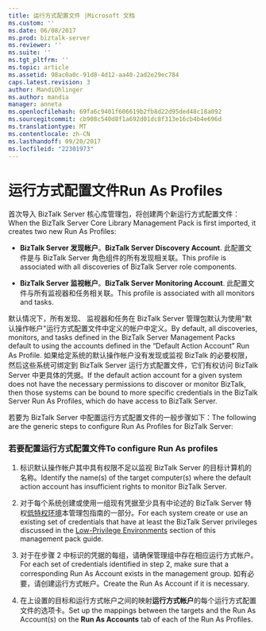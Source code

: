 ```yaml
---
title: 运行方式配置文件 |Microsoft 文档
ms.custom: ''
ms.date: 06/08/2017
ms.prod: biztalk-server
ms.reviewer: ''
ms.suite: ''
ms.tgt_pltfrm: ''
ms.topic: article
ms.assetid: 98ac0a0c-91d8-4d12-aa40-2ad2e29ec784
caps.latest.revision: 3
author: MandiOhlinger
ms.author: mandia
manager: anneta
ms.openlocfilehash: 69fa6c9401f606619b2fb8d22d95ded48c18a092
ms.sourcegitcommit: cb908c540d8f1a692d01dc8f313e16cb4b4e696d
ms.translationtype: MT
ms.contentlocale: zh-CN
ms.lasthandoff: 09/20/2017
ms.locfileid: "22301973"
---
```

# <a name="run-as-profiles"></a><span data-ttu-id="e7e38-102">运行方式配置文件</span><span class="sxs-lookup"><span data-stu-id="e7e38-102">Run As Profiles</span></span>
<span data-ttu-id="e7e38-103">首次导入 BizTalk Server 核心库管理包，将创建两个新运行方式配置文件：</span><span class="sxs-lookup"><span data-stu-id="e7e38-103">When the BizTalk Server Core Library Management Pack is first imported, it creates two new Run As Profiles:</span></span>  
  
-   <span data-ttu-id="e7e38-104">**BizTalk Server 发现帐户**。</span><span class="sxs-lookup"><span data-stu-id="e7e38-104">**BizTalk Server Discovery Account**.</span></span> <span data-ttu-id="e7e38-105">此配置文件是与 BizTalk Server 角色组件的所有发现相关联。</span><span class="sxs-lookup"><span data-stu-id="e7e38-105">This profile is associated with all discoveries of BizTalk Server role components.</span></span>  
  
-   <span data-ttu-id="e7e38-106">**BizTalk Server 监视帐户**。</span><span class="sxs-lookup"><span data-stu-id="e7e38-106">**BizTalk Server Monitoring Account**.</span></span> <span data-ttu-id="e7e38-107">此配置文件与所有监视器和任务相关联。</span><span class="sxs-lookup"><span data-stu-id="e7e38-107">This profile is associated with all monitors and tasks.</span></span>  
  
 <span data-ttu-id="e7e38-108">默认情况下，所有发现、 监视器和任务在 BizTalk Server 管理包默认为使用"默认操作帐户"运行方式配置文件中定义的帐户中定义。</span><span class="sxs-lookup"><span data-stu-id="e7e38-108">By default, all discoveries, monitors, and tasks defined in the BizTalk Server Management Packs default to using the accounts defined in the “Default Action Account” Run As Profile.</span></span>  <span data-ttu-id="e7e38-109">如果给定系统的默认操作帐户没有发现或监视 BizTalk 的必要权限，然后这些系统可绑定到 BizTalk Server 运行方式配置文件，它们有权访问 BizTalk Server 中更具体的凭据。</span><span class="sxs-lookup"><span data-stu-id="e7e38-109">If the default action account for a given system does not have the necessary permissions to discover or monitor BizTalk, then those systems can be bound to more specific credentials in the BizTalk Server Run As Profiles, which do have access to BizTalk Server.</span></span>  
  
 <span data-ttu-id="e7e38-110">若要为 BizTalk Server 中配置运行方式配置文件的一般步骤如下：</span><span class="sxs-lookup"><span data-stu-id="e7e38-110">The following are the generic steps to configure Run As Profiles for BizTalk Server:</span></span>  
  
### <a name="to-configure-run-as-profiles"></a><span data-ttu-id="e7e38-111">若要配置运行方式配置文件</span><span class="sxs-lookup"><span data-stu-id="e7e38-111">To configure Run As profiles</span></span>  
  
1.  <span data-ttu-id="e7e38-112">标识默认操作帐户其中具有权限不足以监视 BizTalk Server 的目标计算机的名称。</span><span class="sxs-lookup"><span data-stu-id="e7e38-112">Identify the name(s) of the target computer(s) where the default action account has insufficient rights to monitor BizTalk Server.</span></span>  
  
2.  <span data-ttu-id="e7e38-113">对于每个系统创建或使用一组现有凭据至少具有中论述的 BizTalk Server 特权[低特权环境](../technical-guides/low-privilege-environments.md)本管理包指南的一部分。</span><span class="sxs-lookup"><span data-stu-id="e7e38-113">For each system create or use an existing set of credentials that have at least the BizTalk Server privileges discussed in the [Low-Privilege Environments](../technical-guides/low-privilege-environments.md) section of this management pack guide.</span></span>  
  
3.  <span data-ttu-id="e7e38-114">对于在步骤 2 中标识的凭据的每组，请确保管理组中存在相应运行方式帐户。</span><span class="sxs-lookup"><span data-stu-id="e7e38-114">For each set of credentials identified in step 2, make sure that a corresponding Run As Account exists in the management group.</span></span> <span data-ttu-id="e7e38-115">如有必要，请创建运行方式帐户。</span><span class="sxs-lookup"><span data-stu-id="e7e38-115">Create the Run As Account if it is necessary.</span></span>  
  
4.  <span data-ttu-id="e7e38-116">在上设置的目标和运行方式帐户之间的映射**运行方式帐户**的每个运行方式配置文件的选项卡。</span><span class="sxs-lookup"><span data-stu-id="e7e38-116">Set up the mappings between the targets and the Run As Account(s) on the **Run As Accounts** tab of each of the Run As Profiles.</span></span>